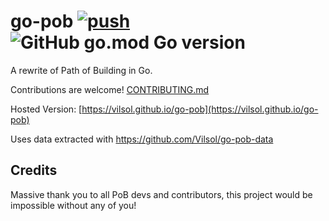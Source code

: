 # go-pob [![push](https://github.com/Vilsol/go-pob/actions/workflows/push.yml/badge.svg)](https://github.com/Vilsol/go-pob/actions/workflows/push.yml) ![GitHub go.mod Go version](https://img.shields.io/github/go-mod/go-version/vilsol/go-pob)

A rewrite of Path of Building in Go.

Contributions are welcome! [CONTRIBUTING.md](CONTRIBUTING.md)

Hosted Version: [https://vilsol.github.io/go-pob](https://vilsol.github.io/go-pob)

Uses data extracted with https://github.com/Vilsol/go-pob-data

## Credits

Massive thank you to all PoB devs and contributors, this project would be impossible without any of you!